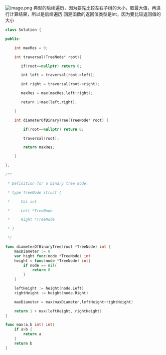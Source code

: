 ![image.png](https://obsidian-1311563466.cos.ap-guangzhou.myqcloud.com/baguwen/20241129104342.png)
典型的后续遍历，因为要先比较左右子树的大小，取最大值，再进行计算结果，所以是后续遍历
回溯函数的返回值类型是int，因为要比较返回值的大小

```c++
class Solution {

public:

    int maxRes = 0;

    int traversal(TreeNode* root){

       if(root==nullptr) return 0;

       int left = traversal(root->left);

       int right = traversal(root->right);

       maxRes = max(maxRes,left+right);

       return 1+max(left,right);

    }

    int diameterOfBinaryTree(TreeNode* root) {

        if(root==nullptr) return 0;

        traversal(root);

        return maxRes;

    }

};
```

```go
/**

 * Definition for a binary tree node.

 * type TreeNode struct {

 *     Val int

 *     Left *TreeNode

 *     Right *TreeNode

 * }

 */

func diameterOfBinaryTree(root *TreeNode) int {
	maxDiameter := 0
	var hight func(node *TreeNode) int
	height = func(node *TreeNode) int{
		if node == nil{
			return 0
		}
	}

	leftHeight := height(node.Left)
	rightHeight := height(node.Right)

	maxDiameter = max(maxDiameter,leftHeight+rightHeight)

	return 1 + max(leftHeight, rightHeight)
}

func max(a,b int) int{
	if a>b {
		return a
	}
	return b
}
```